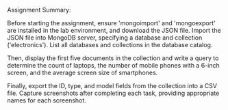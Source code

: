 Assignment Summary:

Before starting the assignment, ensure 'mongoimport' and 'mongoexport' are installed in the lab environment, and download the JSON file. Import the JSON file into MongoDB server, specifying a database and collection ('electronics'). List all databases and collections in the database catalog.

Then, display the first five documents in the collection and write a query to determine the count of laptops, the number of mobile phones with a 6-inch screen, and the average screen size of smartphones.

Finally, export the ID, type, and model fields from the collection into a CSV file. Capture screenshots after completing each task, providing appropriate names for each screenshot.
